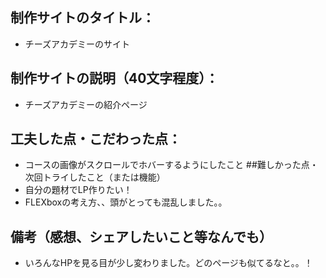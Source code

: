 ## 制作サイトのタイトル：
- チーズアカデミーのサイト
## 制作サイトの説明（40文字程度）：
- チーズアカデミーの紹介ページ
## 工夫した点・こだわった点：
- コースの画像がスクロールでホバーするようにしたこと
##難しかった点・次回トライしたこと（または機能）
- 自分の題材でLP作りたい！
- FLEXboxの考え方、、頭がとっても混乱しました。。
## 備考（感想、シェアしたいこと等なんでも）
- いろんなHPを見る目が少し変わりました。どのページも似てるなと。。！
